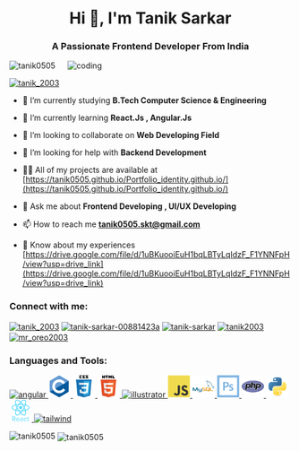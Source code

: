 <h1 align="center">Hi 👋, I'm Tanik Sarkar</h1>
<h3 align="center">A Passionate Frontend Developer From India</h3>
<img align="right" alt="coding" width="400" src="https://camo.githubusercontent.com/cae12fddd9d6982901d82580bdf321d81fb299141098ca1c2d4891870827bf17/68747470733a2f2f6d69726f2e6d656469756d2e636f6d2f6d61782f313336302f302a37513379765349765f7430696f4a2d5a2e676966">


<p align="left"> <img src="https://komarev.com/ghpvc/?username=tanik0505&label=Profile%20views&color=0e75b6&style=flat" alt="tanik0505" /> </p>

<p align="left"> <a href="https://twitter.com/tanik_2003" target="blank"><img src="https://img.shields.io/twitter/follow/tanik_2003?logo=twitter&style=for-the-badge" alt="tanik_2003" /></a> </p>

- 🔭 I’m currently studying **B.Tech Computer Science & Engineering**

- 🌱 I’m currently learning **React.Js , Angular.Js**

- 👯 I’m looking to collaborate on **Web Developing Field**

- 🤝 I’m looking for help with **Backend Development**

- 👨‍💻 All of my projects are available at [https://tanik0505.github.io/Portfolio_identity.github.io/](https://tanik0505.github.io/Portfolio_identity.github.io/)

- 💬 Ask me about **Frontend Developing , UI/UX Developing**

- 📫 How to reach me **tanik0505.skt@gmail.com**

- 📄 Know about my experiences [https://drive.google.com/file/d/1uBKuooiEuH1bqLBTyLqIdzF_F1YNNFpH/view?usp=drive_link](https://drive.google.com/file/d/1uBKuooiEuH1bqLBTyLqIdzF_F1YNNFpH/view?usp=drive_link)

<h3 align="left">Connect with me:</h3>
<p align="left">
<a href="https://twitter.com/tanik_2003" target="blank"><img align="center" src="https://raw.githubusercontent.com/rahuldkjain/github-profile-readme-generator/master/src/images/icons/Social/twitter.svg" alt="tanik_2003" height="30" width="40" /></a>
<a href="https://linkedin.com/in/tanik-sarkar-00881423a" target="blank"><img align="center" src="https://raw.githubusercontent.com/rahuldkjain/github-profile-readme-generator/master/src/images/icons/Social/linked-in-alt.svg" alt="tanik-sarkar-00881423a" height="30" width="40" /></a>
<a href="https://stackoverflow.com/users/tanik-sarkar" target="blank"><img align="center" src="https://raw.githubusercontent.com/rahuldkjain/github-profile-readme-generator/master/src/images/icons/Social/stack-overflow.svg" alt="tanik-sarkar" height="30" width="40" /></a>
<a href="https://fb.com/tanik2003" target="blank"><img align="center" src="https://raw.githubusercontent.com/rahuldkjain/github-profile-readme-generator/master/src/images/icons/Social/facebook.svg" alt="tanik2003" height="30" width="40" /></a>
<a href="https://instagram.com/mr_oreo2003" target="blank"><img align="center" src="https://raw.githubusercontent.com/rahuldkjain/github-profile-readme-generator/master/src/images/icons/Social/instagram.svg" alt="mr_oreo2003" height="30" width="40" /></a>
</p>

<h3 align="left">Languages and Tools:</h3>
<p align="left"> <a href="https://angular.io" target="_blank" rel="noreferrer"> <img src="https://angular.io/assets/images/logos/angular/angular.svg" alt="angular" width="40" height="40"/> </a> <a href="https://www.cprogramming.com/" target="_blank" rel="noreferrer"> <img src="https://raw.githubusercontent.com/devicons/devicon/master/icons/c/c-original.svg" alt="c" width="40" height="40"/> </a> <a href="https://www.w3schools.com/css/" target="_blank" rel="noreferrer"> <img src="https://raw.githubusercontent.com/devicons/devicon/master/icons/css3/css3-original-wordmark.svg" alt="css3" width="40" height="40"/> </a> <a href="https://www.w3.org/html/" target="_blank" rel="noreferrer"> <img src="https://raw.githubusercontent.com/devicons/devicon/master/icons/html5/html5-original-wordmark.svg" alt="html5" width="40" height="40"/> </a> <a href="https://www.adobe.com/in/products/illustrator.html" target="_blank" rel="noreferrer"> <img src="https://www.vectorlogo.zone/logos/adobe_illustrator/adobe_illustrator-icon.svg" alt="illustrator" width="40" height="40"/> </a> <a href="https://developer.mozilla.org/en-US/docs/Web/JavaScript" target="_blank" rel="noreferrer"> <img src="https://raw.githubusercontent.com/devicons/devicon/master/icons/javascript/javascript-original.svg" alt="javascript" width="40" height="40"/> </a> <a href="https://www.mysql.com/" target="_blank" rel="noreferrer"> <img src="https://raw.githubusercontent.com/devicons/devicon/master/icons/mysql/mysql-original-wordmark.svg" alt="mysql" width="40" height="40"/> </a> <a href="https://www.photoshop.com/en" target="_blank" rel="noreferrer"> <img src="https://raw.githubusercontent.com/devicons/devicon/master/icons/photoshop/photoshop-line.svg" alt="photoshop" width="40" height="40"/> </a> <a href="https://www.php.net" target="_blank" rel="noreferrer"> <img src="https://raw.githubusercontent.com/devicons/devicon/master/icons/php/php-original.svg" alt="php" width="40" height="40"/> </a> <a href="https://www.python.org" target="_blank" rel="noreferrer"> <img src="https://raw.githubusercontent.com/devicons/devicon/master/icons/python/python-original.svg" alt="python" width="40" height="40"/> </a> <a href="https://reactjs.org/" target="_blank" rel="noreferrer"> <img src="https://raw.githubusercontent.com/devicons/devicon/master/icons/react/react-original-wordmark.svg" alt="react" width="40" height="40"/> </a> <a href="https://tailwindcss.com/" target="_blank" rel="noreferrer"> <img src="https://www.vectorlogo.zone/logos/tailwindcss/tailwindcss-icon.svg" alt="tailwind" width="40" height="40"/> </a> </p>

<p><img align="left" src="https://github-readme-stats.vercel.app/api/top-langs?username=tanik0505&show_icons=true&locale=en&layout=compact" alt="tanik0505" /></p>

<p>&nbsp;<img align="center" src="https://github-readme-stats.vercel.app/api?username=tanik0505&show_icons=true&locale=en" alt="tanik0505" /></p>
